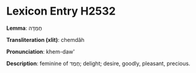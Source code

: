 # Lexicon Entry H2532

**Lemma**: חֶמְדָּה

**Transliteration (xlit)**: chemdâh

**Pronunciation**: khem-daw'

**Description**:
feminine of חֶמֶד; delight; desire, goodly, pleasant, precious.

